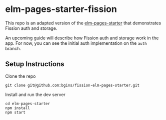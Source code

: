 # elm-pages-starter-fission

This repo is an adapted version of the [elm-pages-starter](https://github.com/dillonkearns/elm-pages-starter) that demonstrates Fission auth and storage.

An upcoming guide will describe how Fission auth and storage work in the app. For now, you can see the initial auth implementation on the `auth` branch.

## Setup Instructions

Clone the repo

```
git clone git@github.com:bgins/fission-elm-pages-starter.git
```

Install and run the dev server

```
cd elm-pages-starter
npm install
npm start
```
